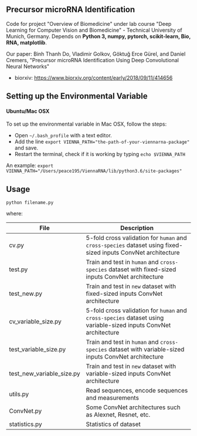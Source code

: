 ## Precursor microRNA Identification

Code for project "Overview of Biomedicine" under lab course "Deep Learning for Computer Vision and Biomedicine" - Technical University of Munich, Germany. Depends on **Python 3, numpy, pytorch, scikit-learn, Bio, RNA, matplotlib**.

Our paper: Binh Thanh Do, Vladimir Golkov, Göktuğ Erce Gürel, and Daniel Cremers, "Precursor microRNA Identification Using Deep Convolutional Neural Networks"

* biorxiv: https://www.biorxiv.org/content/early/2018/09/11/414656

## Setting up the Environmental Variable

#### Ubuntu/Mac OSX
To set up the environmental variable in Mac OSX, follow the steps:
- Open `~/.bash_profile` with a text editor.
- Add the line `export VIENNA_PATH="the-path-of-your-viennarna-package"` and save.
- Restart the terminal, check if it is working by typing `echo $VIENNA_PATH`

An example: `export VIENNA_PATH="/Users/peace195/ViennaRNA/lib/python3.6/site-packages"`

## Usage
	
	python filename.py

where:

File | Description
-----|------------
cv.py| 5-fold cross validation for `human` and `cross-species` dataset using fixed-sized inputs ConvNet architecture
test.py | Train and test in `human` and `cross-species` dataset with fixed-sized inputs ConvNet architecture
test_new.py| Train and test in `new` dataset with fixed-sized inputs ConvNet architecture
cv_variable_size.py| 5-fold cross validation for `human` and `cross-species` dataset using variable-sized inputs ConvNet architecture
test_variable_size.py| Train and test in `human` and `cross-species` dataset with variable-sized inputs ConvNet architecture
test_new_variable_size.py| Train and test in `new` dataset with variable-sized inputs ConvNet architecture
utils.py| Read sequences, encode sequences and measurements
ConvNet.py| Some ConvNet architectures such as Alexnet, Resnet, etc.
statistics.py| Statistics of dataset
